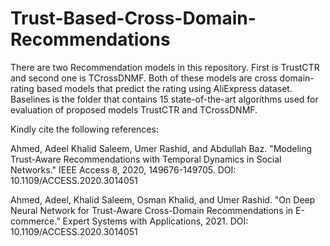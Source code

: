 # Trust-Based-Cross-Domain-Recommendations
There are two Recommendation models in this repository. First is TrustCTR and second one is TCrossDNMF. Both of these models are cross domain-rating based models that predict the rating using AliExpress dataset. 
Baselines is the folder that contains 15 state-of-the-art algorithms used for evaluation of proposed models TrustCTR and TCrossDNMF.

Kindly cite the following references:

Ahmed, Adeel Khalid Saleem, Umer Rashid, and Abdullah Baz. "Modeling Trust-Aware Recommendations with Temporal Dynamics in Social Networks." IEEE Access 8, 2020, 149676-149705. DOI: 10.1109/ACCESS.2020.3014051 

Ahmed, Adeel, Khalid Saleem, Osman Khalid, and Umer Rashid. "On Deep Neural Network for Trust-Aware Cross-Domain Recommendations in E-commerce." Expert Systems with Applications, 2021. DOI: 10.1109/ACCESS.2020.3014051 

